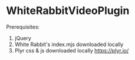 # WhiteRabbitVideoPlugin
Prerequisites: 
1) jQuery
2) White Rabbit's index.mjs downloaded locally
3) Plyr css & js downloaded locally https://plyr.io/
